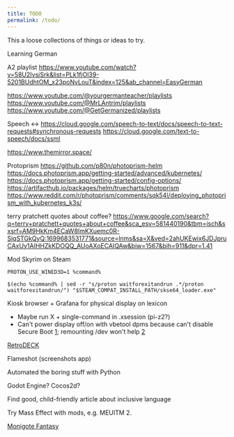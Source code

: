```yaml
---
title: TODO
permalink: /todo/
---
```


This a loose collections of things or ideas to try.

Learning German

A2 playlist
https://www.youtube.com/watch?v=58U2IvsjSrk&list=PLk1fjOl39-5201BUdhtOM_x23poNvLouT&index=125&ab_channel=EasyGerman

https://www.youtube.com/@yourgermanteacher/playlists
https://www.youtube.com/@MrLAntrim/playlists
https://www.youtube.com/@GetGermanized/playlists

Speech <->
https://cloud.google.com/speech-to-text/docs/speech-to-text-requests#synchronous-requests
https://cloud.google.com/text-to-speech/docs/ssml

https://www.themirror.space/

Protoprism
https://github.com/p80n/photoprism-helm
https://docs.photoprism.app/getting-started/advanced/kubernetes/
https://docs.photoprism.app/getting-started/config-options/
https://artifacthub.io/packages/helm/truecharts/photoprism
https://www.reddit.com/r/photoprism/comments/sqk54l/deploying_photoprism_with_kubernetes_k3s/

terry pratchett quotes about coffee?
https://www.google.com/search?q=terry+pratchett+quotes+about+coffee&sca_esv=581440190&tbm=isch&sxsrf=AM9HkKm4ECaW8ImKXuemc0R-SjqSTGkQyQ:1699683531771&source=lnms&sa=X&ved=2ahUKEwix6JDJpruCAxUy1AIHHZkKDOQQ_AUoAXoECAIQAw&biw=1567&bih=911&dpr=1.41

Mod Skyrim on Steam

`PROTON_USE_WINED3D=1 %command%`

`$(echo %command% | sed -r "s/proton waitforexitandrun .*/proton waitforexitandrun/") "$STEAM_COMPAT_INSTALL_PATH/skse64_loader.exe"`


Kiosk browser + Grafana for physical display on lexicon
- Maybe run X + single-command in .xsession (pi-z2?)
- Can't power display off/on with vbetool dpms because can't disable Secure Boot 
[1](https://access.redhat.com/solutions/6969947);
remounting /dev won't help 
[2](https://superuser.com/questions/1555396/trouble-with-shutting-down-screen-in-ubuntu-server)

[RetroDECK](http://retrodeck.net)

Flameshot (screenshots app)

Automated the boring stuff with Python

Godot Engine? Cocos2d?

Find good, child-friendly article about inclusive language

Try Mass Effect with mods, e.g. MEUITM 2.

[Monigote Fantasy](https://bitbrosgames.itch.io/monigote-fantasy)
